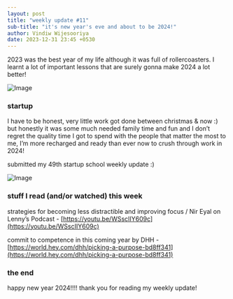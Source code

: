 ```yaml
---
layout: post
title: "weekly update #11"
sub-title: "it's new year's eve and about to be 2024!"
author: Vindiw Wijesooriya
date: 2023-12-31 23:45 +0530
---
```


2023 was the best year of my life although it was full of rollercoasters. I learnt a lot of important lessons that are surely gonna make 2024 a lot better!

![Image](https://substackcdn.com/image/fetch/w_1456,c_limit,f_webp,q_auto:good,fl_progressive:steep/https%3A%2F%2Fsubstack-post-media.s3.amazonaws.com%2Fpublic%2Fimages%2F32a0a0e6-6f90-482a-af90-9a09d838e340.heic)

### startup

I have to be honest, very little work got done between christmas & now :) but honestly it was some much needed family time and fun and I don’t regret the quality time I got to spend with the people that matter the most to me, I’m more recharged and ready than ever now to crush through work in 2024!

submitted my 49th startup school weekly update :)

![Image](https://substackcdn.com/image/fetch/w_1456,c_limit,f_webp,q_auto:good,fl_progressive:steep/https%3A%2F%2Fsubstack-post-media.s3.amazonaws.com%2Fpublic%2Fimages%2F2260646d-2910-4da2-842a-99188b616271.heic)

### stuff I read (and/or watched) this week

strategies for becoming less distractible and improving focus / Nir Eyal on Lenny’s Podcast - [https://youtu.be/WSscIIY609c](https://youtu.be/WSscIIY609c)

commit to competence in this coming year by DHH - [https://world.hey.com/dhh/picking-a-purpose-bd8ff341](https://world.hey.com/dhh/picking-a-purpose-bd8ff341)

### the end

happy new year 2024!!!! thank you for reading my weekly update!
